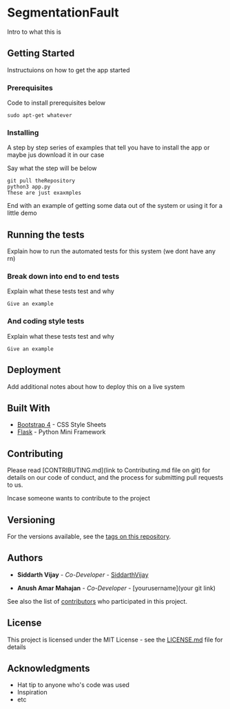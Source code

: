 # SegmentationFault

Intro to what this is

## Getting Started

Instructuions on how to get the app started

### Prerequisites

Code to install prerequisites below

```
sudo apt-get whatever
```

### Installing

A step by step series of examples that tell you have to install the app or maybe jus download it in our case

Say what the step will be below

```
git pull theRepository
python3 app.py
These are just exaxmples
```

End with an example of getting some data out of the system or using it for a little demo

## Running the tests

Explain how to run the automated tests for this system (we dont have any rn)

### Break down into end to end tests

Explain what these tests test and why

```
Give an example
```

### And coding style tests

Explain what these tests test and why

```
Give an example
```

## Deployment

Add additional notes about how to deploy this on a live system

## Built With

* [Bootstrap 4](https://getbootstrap.com/) - CSS Style Sheets
* [Flask](http://flask.pocoo.org/) - Python Mini Framework

## Contributing

Please read [CONTRIBUTING.md](link to Contributing.md file on git) for details on our code of conduct, and the process for submitting pull requests to us.

Incase someone wants to contribute to the  project

## Versioning

For the versions available, see the [tags on this repository](https://github.com/your/project/tags). 

## Authors

* **Siddarth Vijay** - *Co-Developer* - [SiddarthVijay](https://github.com/SiddarthVijay)

* **Anush Amar Mahajan** - *Co-Developer* - [yourusername](your git link)

See also the list of [contributors](https://github.com/your/project/contributors) who participated in this project.

## License

This project is licensed under the MIT License - see the [LICENSE.md](LICENSE.md) file for details

## Acknowledgments

* Hat tip to anyone who's code was used
* Inspiration
* etc
